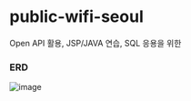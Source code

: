 # public-wifi-seoul
Open API 활용, JSP/JAVA 연습, SQL 응용을 위한

### ERD
![image](https://user-images.githubusercontent.com/87344625/173329857-fa490ca1-1559-486b-9bea-03ab83ff051e.png)
